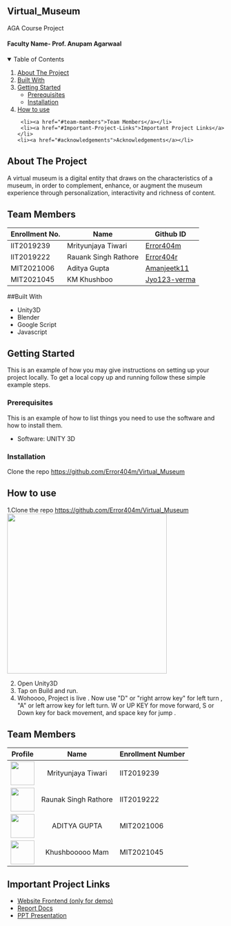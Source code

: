 ## Virtual_Museum
AGA Course Project

#### Faculty Name- Prof. Anupam Agarwaal

<!-- TABLE OF CONTENTS -->
<details open="open">
  <summary>Table of Contents</summary>
  <ol>
    <li>
      <a href="#about-the-project">About The Project</a>
    </li>
    <li><a href="#built-with">Built With</a></li>
    <li>
      <a href="#getting-started">Getting Started</a>
      <ul>
        <li><a href="#prerequisites">Prerequisites</a></li>
        <li><a href="#installation">Installation</a></li>
      </ul>
    </li>
    <li><a href="#How-to-use">How to use</a></li>
   
     <li><a href="#team-members">Team Members</a></li>
     <li><a href="#Important-Project-Links">Important Project Links</a></li>
    <li><a href="#acknowledgements">Acknowledgements</a></li>
  </ol>
</details>


## About The Project
A virtual museum is a digital entity that draws on the characteristics of a museum, in order to complement, enhance, or augment the museum experience through personalization, interactivity and richness of content.

 ## Team Members
|   Enrollment No.  |   Name   | Github ID |
|   --------------  |   ----   | -------- |
|    IIT2019239  |  Mrityunjaya Tiwari  | [Error404m ](https://github.com/Error404m) |
|    IIT2019222  |   Rauank Singh Rathore  | [Error404r ](https://github.com/Error404r) |
|    MIT2021006  |   Aditya Gupta |  [Amanjeetk11 ](https://github.com/Amanjeetk11) |
|    MIT2021045  |   KM Khushboo  | [Jyo123-verma ](https://github.com/Jyo123-verma) |

##Built With
<ul>
   <li>Unity3D</li>
   <li>Blender</li>
   <li>Google Script</li>
  <li>Javascript</li>
</ul>


<!-- GETTING STARTED -->
## Getting Started

This is an example of how you may give instructions on setting up your project locally.
To get a local copy up and running follow these simple example steps.

### Prerequisites 

This is an example of how to list things you need to use the software and how to install them.
  * Software: UNITY 3D


  
 ### Installation


   
Clone the repo https://github.com/Error404m/Virtual_Museum

<!-- Usage -->
## How to use
1.Clone the repo https://github.com/Error404m/Virtual_Museum
<br> <img src="ss/landing_page.png"  height="370" />

2. Open Unity3D
3. Tap on Build and run.
4. Wohoooo, Project is live . Now use "D" or "right arrow key" for left turn , "A" or left arrow key for left turn. W or UP KEY for move forward, S or Down key for back movement, and space key for jump .




<!-- Usage -->

<!-- Acknowledgements -->
## Team Members  
   
| Profile | Name | Enrollment Number | 
| :-------------: | :-------------: | ------------- |
| <img src='https://dbms.redixolabs.in/img/jprmbt1.jpeg' width='55' height='55'> | Mrityunjaya Tiwari| IIT2019239 
| <img src='https://dbms.redixolabs.in/img/RAUNAK.jpeg' width='55' height='55'> | Raunak Singh Rathore| IIT2019222
| <img src='https://dbms.redixolabs.in/img/20210429_210617.jpg' width='55' height='55'>| ADITYA GUPTA| MIT2021006  
| <img src='https://dbms.redixolabs.in/img/jyoti.jpeg' width='55' height='55'> | Khushbooooo Mam| MIT2021045

<!-- Important Project Links -->
## Important Project Links
* [Website Frontend (only for demo) ](https://amanjeetk11.github.io/ivp/Web%20part/index.html)
* [Report Docs](https://docs.google.com/document/d/1N2cJzXMHgafnGbFwMuwkMoBFXq-IFKqd/edit?usp=sharing&ouid=106325517518387886428&rtpof=true&sd=truet#)
* [PPT Presentation](https://docs.google.com/presentation/d/1ONxbYscmATfBJObDEtbWHGUU-6h4XghpkQJDrWUM5SQ/edit?usp=sharing)





